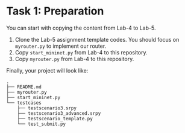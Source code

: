 # Task 1: Preparation

You can start with copying the content from Lab-4 to Lab-5.

1. Clone the Lab-5 assignment template codes. You should focus on `myrouter.py` to implement our router.
2. Copy `start_mininet.py` from Lab-4 to this repository.
3. Copy `myrouter.py` from Lab-4 to this repository.

Finally, your project will look like:

```
.
├── README.md
├── myrouter.py
├── start_mininet.py
└── testcases
    ├── testscenario3.srpy
    ├── testscenario3_advanced.srpy
    ├── testscenario_template.py
    └── test_submit.py
```
